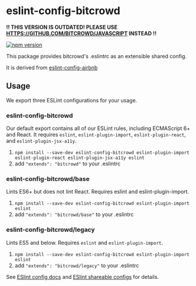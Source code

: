 # eslint-config-bitcrowd

**!! THIS VERSION IS OUTDATED!
PLEASE USE [HTTPS://GITHUB.COM/BITCROWD/JAVASCRIPT](https://github.com/bitcrowd/javascript)
INSTEAD !!**

[![npm version](https://badge.fury.io/js/eslint-config-bitcrowd.svg)](http://badge.fury.io/js/eslint-config-bitcrowd)

This package provides bitcrowd's .eslintrc as an extensible shared config.

It is derived from [eslint-config-airbnb](https://github.com/airbnb/javascript/tree/master/packages/eslint-config-airbnb)

## Usage

We export three ESLint configurations for your usage.

### eslint-config-bitcrowd

Our default export contains all of our ESLint rules, including ECMAScript 6+
and React. It requires `eslint`, `eslint-plugin-import`, `eslint-plugin-react`,
and `eslint-plugin-jsx-a11y`.

1. `npm install --save-dev eslint-config-bitcrowd eslint-plugin-import eslint-plugin-react eslint-plugin-jsx-a11y eslint`
2. add `"extends": "bitcrowd"` to your .eslintrc

### eslint-config-bitcrowd/base

Lints ES6+ but does not lint React. Requires eslint and eslint-plugin-import.

1. `npm install --save-dev eslint-config-bitcrowd eslint-plugin-import eslint`
2. add `"extends": "bitcrowd/base"` to your .eslintrc

### eslint-config-bitcrowd/legacy

Lints ES5 and below. Requires `eslint` and `eslint-plugin-import`.

1. `npm install --save-dev eslint-config-bitcrowd eslint-plugin-import eslint`
2. add `"extends": "bitcrowd/legacy"` to your .eslintrc

See [ESlint config docs](http://eslint.org/docs/user-guide/configuring#extending-configuration-files)
and [ESlint shareable configs](http://eslint.org/docs/developer-guide/shareable-configs) for details.
